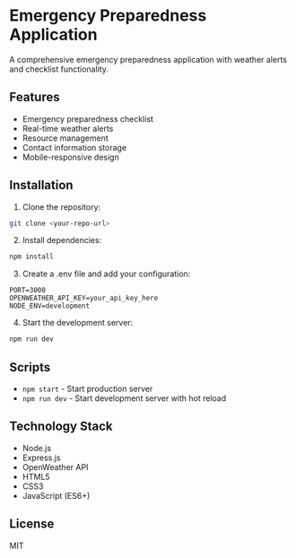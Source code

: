 # Emergency Preparedness Application

A comprehensive emergency preparedness application with weather alerts and checklist functionality.

## Features

- Emergency preparedness checklist
- Real-time weather alerts
- Resource management
- Contact information storage
- Mobile-responsive design

## Installation

1. Clone the repository:
```bash
git clone <your-repo-url>
```

2. Install dependencies:
```bash
npm install
```

3. Create a .env file and add your configuration:
```env
PORT=3000
OPENWEATHER_API_KEY=your_api_key_here
NODE_ENV=development
```

4. Start the development server:
```bash
npm run dev
```

## Scripts

- `npm start` - Start production server
- `npm run dev` - Start development server with hot reload

## Technology Stack

- Node.js
- Express.js
- OpenWeather API
- HTML5
- CSS3
- JavaScript (ES6+)

## License

MIT